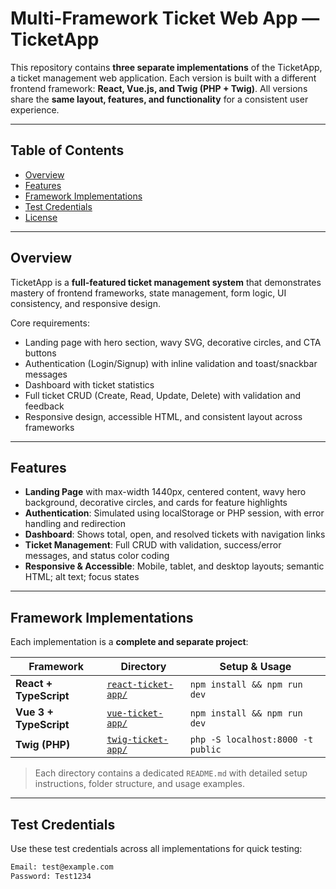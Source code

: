 # Multi-Framework Ticket Web App — TicketApp

This repository contains **three separate implementations** of the TicketApp, a ticket management web application. Each version is built with a different frontend framework: **React, Vue.js, and Twig (PHP + Twig)**. All versions share the **same layout, features, and functionality** for a consistent user experience.

---

## Table of Contents

- [Overview](#overview)  
- [Features](#features)  
- [Framework Implementations](#framework-implementations)  
- [Test Credentials](#test-credentials)  
- [License](#license)  

---

## Overview

TicketApp is a **full-featured ticket management system** that demonstrates mastery of frontend frameworks, state management, form logic, UI consistency, and responsive design.  

Core requirements:

- Landing page with hero section, wavy SVG, decorative circles, and CTA buttons  
- Authentication (Login/Signup) with inline validation and toast/snackbar messages  
- Dashboard with ticket statistics  
- Full ticket CRUD (Create, Read, Update, Delete) with validation and feedback  
- Responsive design, accessible HTML, and consistent layout across frameworks  

---

## Features

- **Landing Page** with max-width 1440px, centered content, wavy hero background, decorative circles, and cards for feature highlights  
- **Authentication**: Simulated using localStorage or PHP session, with error handling and redirection  
- **Dashboard**: Shows total, open, and resolved tickets with navigation links  
- **Ticket Management**: Full CRUD with validation, success/error messages, and status color coding  
- **Responsive & Accessible**: Mobile, tablet, and desktop layouts; semantic HTML; alt text; focus states  

---

## Framework Implementations

Each implementation is a **complete and separate project**:

| Framework | Directory | Setup & Usage |
|-----------|-----------|---------------|
| **React + TypeScript** | [`react-ticket-app/`](react-ticket-app) | `npm install && npm run dev` |
| **Vue 3 + TypeScript** | [`vue-ticket-app/`](vue-ticket-app) | `npm install && npm run dev` |
| **Twig (PHP)** | [`twig-ticket-app/`](twig-ticket-app) | `php -S localhost:8000 -t public` |

> Each directory contains a dedicated `README.md` with detailed setup instructions, folder structure, and usage examples.  

---

## Test Credentials

Use these test credentials across all implementations for quick testing:

```txt
Email: test@example.com
Password: Test1234
